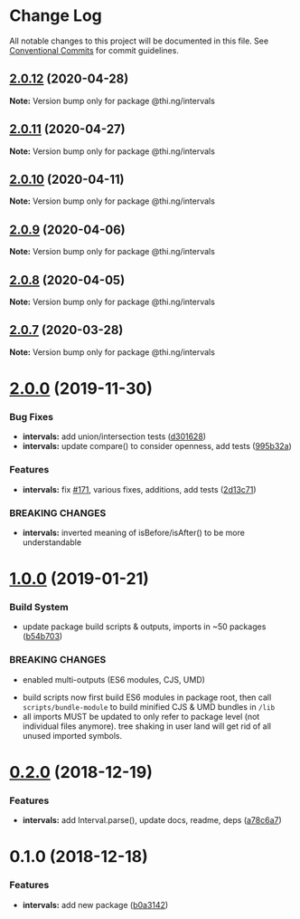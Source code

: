 # Change Log

All notable changes to this project will be documented in this file.
See [Conventional Commits](https://conventionalcommits.org) for commit guidelines.

## [2.0.12](https://github.com/thi-ng/umbrella/compare/@thi.ng/intervals@2.0.11...@thi.ng/intervals@2.0.12) (2020-04-28)

**Note:** Version bump only for package @thi.ng/intervals





## [2.0.11](https://github.com/thi-ng/umbrella/compare/@thi.ng/intervals@2.0.10...@thi.ng/intervals@2.0.11) (2020-04-27)

**Note:** Version bump only for package @thi.ng/intervals





## [2.0.10](https://github.com/thi-ng/umbrella/compare/@thi.ng/intervals@2.0.9...@thi.ng/intervals@2.0.10) (2020-04-11)

**Note:** Version bump only for package @thi.ng/intervals





## [2.0.9](https://github.com/thi-ng/umbrella/compare/@thi.ng/intervals@2.0.8...@thi.ng/intervals@2.0.9) (2020-04-06)

**Note:** Version bump only for package @thi.ng/intervals





## [2.0.8](https://github.com/thi-ng/umbrella/compare/@thi.ng/intervals@2.0.7...@thi.ng/intervals@2.0.8) (2020-04-05)

**Note:** Version bump only for package @thi.ng/intervals





## [2.0.7](https://github.com/thi-ng/umbrella/compare/@thi.ng/intervals@2.0.6...@thi.ng/intervals@2.0.7) (2020-03-28)

**Note:** Version bump only for package @thi.ng/intervals





# [2.0.0](https://github.com/thi-ng/umbrella/compare/@thi.ng/intervals@1.0.15...@thi.ng/intervals@2.0.0) (2019-11-30)

### Bug Fixes

* **intervals:** add union/intersection tests ([d301628](https://github.com/thi-ng/umbrella/commit/d301628bf0f9c3c7c09ebe2eb8e98a98b899d5c4))
* **intervals:** update compare() to consider openness, add tests ([995b32a](https://github.com/thi-ng/umbrella/commit/995b32ac5fb4c4ecfa978555dc99d7c6e1264b0f))

### Features

* **intervals:** fix [#171](https://github.com/thi-ng/umbrella/issues/171), various fixes, additions, add tests ([2d13c71](https://github.com/thi-ng/umbrella/commit/2d13c7169f978918af444d89fcd50420761a6401))

### BREAKING CHANGES

* **intervals:** inverted meaning of isBefore/isAfter() to be
more understandable

# [1.0.0](https://github.com/thi-ng/umbrella/compare/@thi.ng/intervals@0.2.0...@thi.ng/intervals@1.0.0) (2019-01-21)

### Build System

* update package build scripts & outputs, imports in ~50 packages ([b54b703](https://github.com/thi-ng/umbrella/commit/b54b703))

### BREAKING CHANGES

* enabled multi-outputs (ES6 modules, CJS, UMD)

- build scripts now first build ES6 modules in package root, then call
  `scripts/bundle-module` to build minified CJS & UMD bundles in `/lib`
- all imports MUST be updated to only refer to package level
  (not individual files anymore). tree shaking in user land will get rid of
  all unused imported symbols.

# [0.2.0](https://github.com/thi-ng/umbrella/compare/@thi.ng/intervals@0.1.0...@thi.ng/intervals@0.2.0) (2018-12-19)

### Features

* **intervals:** add Interval.parse(), update docs, readme, deps ([a78c6a7](https://github.com/thi-ng/umbrella/commit/a78c6a7))

# 0.1.0 (2018-12-18)

### Features

* **intervals:** add new package ([b0a3142](https://github.com/thi-ng/umbrella/commit/b0a3142))
